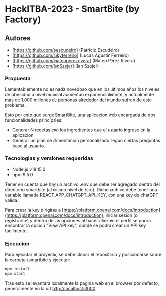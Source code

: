 # HackITBA-2023 - SmartBite (by Factory)

## Autores

- [https://github.com/pescudeiro] (Patricio Escudeiro)
- [https://github.com/lukyferreiro] (Lucas Agustin Ferreiro)
- [https://github.com/mateoperezrivera] (Mateo Perez Rivera)
- [https://github.com/IanSzejer] (Ian Szejer)

### Propuesta

Lamentablemente no es nada novedoso que en los ultimos años los niveles
de obesidad a nivel mundial aumentan exponencialemnte, y actualmente mas de
1.000 millones de personas alrededor del mundo sufren de este problema.

Esto por esto que surge SmartBite, una aplicacion web encargada de dos funcionalidades
principales:
- Generar N recetas con los ingredientes que el usuario ingrese en la aplicacion
- Generar un plan de alimentacion personalizado segun ciertas preguntas base al usuario.

### Tecnologias y versiones requeridas

- Node.js v18.15.0
- npm 9.5.0

Tener en cuenta que hay un archivo .env que debe ser agregado dentro del directorio smartbite (al mismo nivel de /src).
Dicho archivo debe tener una variable llamada REACT_APP_CHATGPT_API_KEY, con una key de chatGPT valida.

Para crear la key dirigirse a [https://platform.openai.com/docs/introduction](https://platform.openai.com/docs/introduction), 
iniciar sesion (o registrarse) y dentro de las opciones al hacer click en el perfil se podra encontrar la opcion "View API key", donde se podra crear un API key facilmente.

### Ejecucion

Para ejecutar el proyecto, se debe clonar el repositorio y posicionarse sobre la carpeta /smartbite y ejecutar:

```sh
npm install
npm start
```

Tras esto se levantara localmente la pagina web en el browser por defecto, generalmente en 
la url [http://localhost:3000](http://localhost:3000)